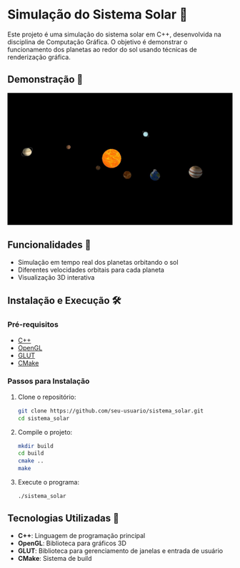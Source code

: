 # Simulação do Sistema Solar 🌌

Este projeto é uma simulação do sistema solar em C++, desenvolvida na disciplina de Computação Gráfica. O objetivo é demonstrar o funcionamento dos planetas ao redor do sol usando técnicas de renderização gráfica.

## Demonstração 🚀

![Sistema Solar](imagens/simulacao.jpg) 

## Funcionalidades 🌟

- Simulação em tempo real dos planetas orbitando o sol
- Diferentes velocidades orbitais para cada planeta
- Visualização 3D interativa

## Instalação e Execução 🛠️

### Pré-requisitos

- [C++](https://www.cplusplus.com/)
- [OpenGL](https://www.opengl.org/)
- [GLUT](https://www.opengl.org/resources/libraries/glut/)
- [CMake](https://cmake.org/)

### Passos para Instalação

1. Clone o repositório:
    ```sh
    git clone https://github.com/seu-usuario/sistema_solar.git
    cd sistema_solar
    ```

2. Compile o projeto:
    ```sh
    mkdir build
    cd build
    cmake ..
    make
    ```

3. Execute o programa:
    ```sh
    ./sistema_solar
    ```

## Tecnologias Utilizadas 🧰

- **C++**: Linguagem de programação principal
- **OpenGL**: Biblioteca para gráficos 3D
- **GLUT**: Biblioteca para gerenciamento de janelas e entrada de usuário
- **CMake**: Sistema de build

